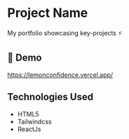 # Project Name
My portfolio showcasing key-projects ⚡

## 🚀 Demo
https://lemonconfidence.vercel.app/

## Technologies Used

- HTML5
- Tailwindcss
- ReactJs
